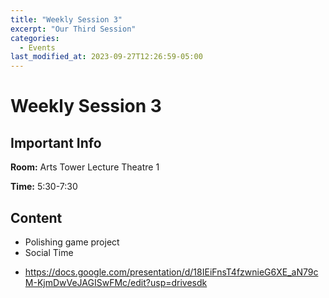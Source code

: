```yaml
---
title: "Weekly Session 3"
excerpt: "Our Third Session"
categories:
  - Events
last_modified_at: 2023-09-27T12:26:59-05:00
---
```


# Weekly Session 3

## Important Info

**Room:** Arts Tower Lecture Theatre 1

**Time:** 5:30-7:30

## Content

- Polishing game project
- Social Time

* https://docs.google.com/presentation/d/18IEiFnsT4fzwnieG6XE_aN79cM-KjmDwVeJAGISwFMc/edit?usp=drivesdk